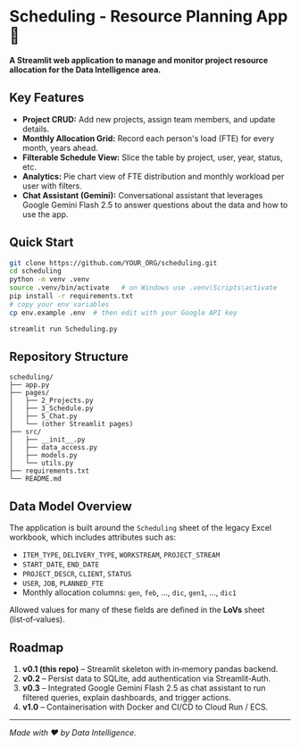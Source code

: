 # Scheduling - Resource Planning App 📅

**A Streamlit web application to manage and monitor project resource allocation for the Data Intelligence area.**

## Key Features
- **Project CRUD:** Add new projects, assign team members, and update details.
- **Monthly Allocation Grid:** Record each person's load (FTE) for every month, years ahead.
- **Filterable Schedule View:** Slice the table by project, user, year, status, etc.
- **Analytics:** Pie chart view of FTE distribution and monthly workload per user with filters.
- **Chat Assistant (Gemini):** Conversational assistant that leverages Google Gemini Flash 2.5 to answer questions about the data and how to use the app.

## Quick Start

```bash
git clone https://github.com/YOUR_ORG/scheduling.git
cd scheduling
python -m venv .venv
source .venv/bin/activate   # on Windows use .venv\Scripts\activate
pip install -r requirements.txt
# copy your env variables
cp env.example .env  # then edit with your Google API key

streamlit run Scheduling.py
```

## Repository Structure

```
scheduling/
├── app.py
├── pages/
│   ├── 2_Projects.py
│   ├── 3_Schedule.py
│   ├── 5_Chat.py
│   └── (other Streamlit pages)
├── src/
│   ├── __init__.py
│   ├── data_access.py
│   ├── models.py
│   └── utils.py
├── requirements.txt
└── README.md
```

## Data Model Overview

The application is built around the `Scheduling` sheet of the legacy Excel workbook, which includes attributes such as:

- `ITEM_TYPE`, `DELIVERY_TYPE`, `WORKSTREAM`, `PROJECT_STREAM`
- `START_DATE`, `END_DATE`
- `PROJECT_DESCR`, `CLIENT`, `STATUS`
- `USER`, `JOB`, `PLANNED_FTE`
- Monthly allocation columns: `gen`, `feb`, ..., `dic`, `gen1`, ..., `dic1`

Allowed values for many of these fields are defined in the **LoVs** sheet (list‑of‑values).

## Roadmap

1. **v0.1 (this repo)** – Streamlit skeleton with in‑memory pandas backend.
2. **v0.2** – Persist data to SQLite, add authentication via Streamlit‑Auth.
3. **v0.3** – Integrated Google Gemini Flash 2.5 as chat assistant to run filtered queries, explain dashboards, and trigger actions.
4. **v1.0** – Containerisation with Docker and CI/CD to Cloud Run / ECS.

---

_Made with ❤️ by Data Intelligence._

